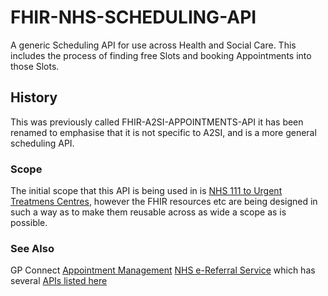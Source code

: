 # FHIR-NHS-SCHEDULING-API

A generic Scheduling API for use across Health and Social Care. This includes the process of finding free Slots and booking Appointments into those Slots.

## History ##
This was previously called FHIR-A2SI-APPOINTMENTS-API it has been renamed to emphasise that it is not specific to A2SI, and is a more general scheduling API.

### Scope ###
The initial scope that this API is being used in is <a href='https://developer.nhs.uk/apis/uec-appointments/'>NHS 111 to Urgent Treatmens Centres</a>, however the FHIR resources etc are being designed in such a way as to make them reusable across as wide a scope as is possible.

### See Also ###
GP Connect <a href='https://nhsconnect.github.io/gpconnect/appointments.html'>Appointment Management</a>
<a href='https://digital.nhs.uk/services/nhs-e-referral-service/'>NHS e-Referral Service</a> which has several <a href='https://developer.nhs.uk/apis/'>APIs listed here</a>
